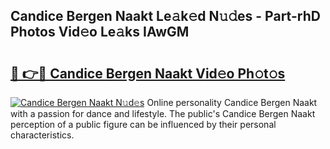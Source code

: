 ## Candice Bergen Naakt Le𝚊k𝚎d N𝚞𝚍es - Part-rhD Photos Vid𝚎o Le𝚊ks IAwGM

# <h2><a href="http://fb066c3.evod.top/?m=Candice+Bergen+Naakt">🔗 👉🔴 Candice Bergen Naakt Vid𝚎o Ph𝚘t𝚘s</a></h2>

[![Candice Bergen Naakt N𝚞d𝚎s](https://i.imgur.com/8V9OHl7.gif)](http://fb066c3.evod.top/?m=Candice+Bergen+Naakt)
Online personality Candice Bergen Naakt with a passion for dance and lifestyle. The public's Candice Bergen Naakt perception of a public figure can be influenced by their personal characteristics. 
